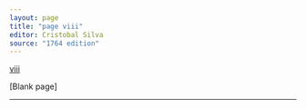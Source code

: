 ```yaml
---
layout: page
title: "page viii"
editor: Cristobal Silva
source: "1764 edition"
---
```



[viii]()

[Blank page]

---
